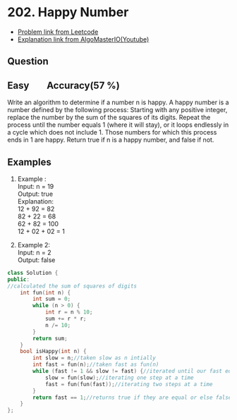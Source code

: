 # 202. Happy Number
- [Problem link from Leetcode](https://leetcode.com/problems/happy-number/)
- [Explanation link from AlgoMasterIO(Youtube)](https://www.youtube.com/watch?v=b139yf7Ik-E)
## Question
## Easy &nbsp;&nbsp;&nbsp;&nbsp;&nbsp;&nbsp; Accuracy(57 %)
Write an algorithm to determine if a number n is happy.
A happy number is a number defined by the following process:
Starting with any positive integer, replace the number by the sum of the squares of its digits.
Repeat the process until the number equals 1 (where it will stay), or it loops endlessly in a cycle which does not include 1.
Those numbers for which this process ends in 1 are happy.
Return true if n is a happy number, and false if not.

## Examples
1. Example :<br>
    Input: n = 19<br>
    Output: true<br>
    Explanation:<br>
    12 + 92 = 82<br>
    82 + 22 = 68<br>
    62 + 82 = 100<br>
    12 + 02 + 02 = 1
   
2. Example 2:<br>
    Input: n = 2<br>
    Output: false
   
```cpp
class Solution {
public:
//calculated the sum of squares of digits
    int fun(int n) {
        int sum = 0;
        while (n > 0) {
            int r = n % 10;
            sum += r * r;
            n /= 10;
        }
        return sum;
    }
    bool isHappy(int n) {
        int slow = n;//taken slow as n intially
        int fast = fun(n);//taken fast as fun(n)
        while (fast != 1 && slow != fast) {//iterated until our fast equals 1 or our slow and fast met, denoting the formation of a cycle, so it is not happy number
            slow = fun(slow);//iterating one step at a time
            fast = fun(fun(fast));//iterating two steps at a time
        }    
        return fast == 1;//returns true if they are equal or else false
    }
};
```
